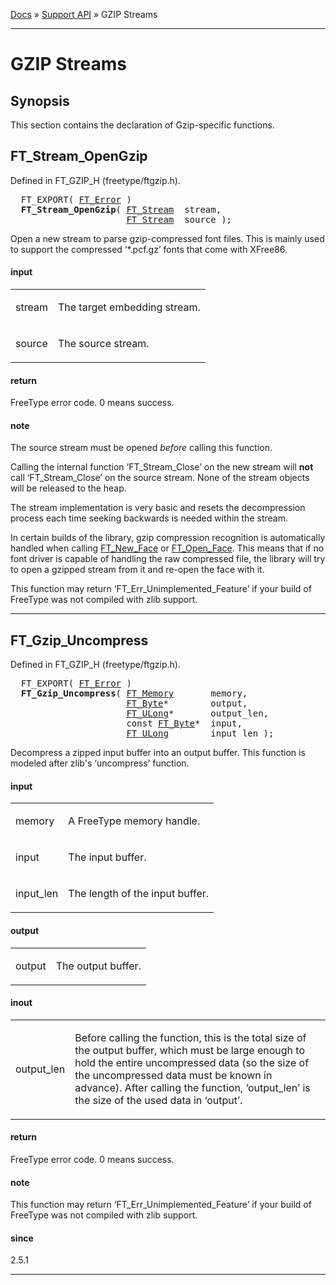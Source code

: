 [Docs](ft2-index.md) &raquo; [Support API](ft2-toc.md#support-api) &raquo; GZIP Streams

-------------------------------

# GZIP Streams

## Synopsis

This section contains the declaration of Gzip-specific functions.

## FT_Stream_OpenGzip

Defined in FT_GZIP_H (freetype/ftgzip.h).

<div class = "codehilite">
<pre>
  FT_EXPORT( <a href="../ft2-basic_types/#ft_error">FT_Error</a> )
  <b>FT_Stream_OpenGzip</b>( <a href="../ft2-system_interface/#ft_stream">FT_Stream</a>  stream,
                      <a href="../ft2-system_interface/#ft_stream">FT_Stream</a>  source );
</pre>
</div>


Open a new stream to parse gzip-compressed font files. This is mainly used to support the compressed &lsquo;*.pcf.gz&rsquo; fonts that come with XFree86.

<h4>input</h4>
<table class="fields">
<tr><td class="val" id="stream">stream</td><td class="desc">
<p>The target embedding stream.</p>
</td></tr>
<tr><td class="val" id="source">source</td><td class="desc">
<p>The source stream.</p>
</td></tr>
</table>

<h4>return</h4>

FreeType error code. 0&nbsp;means success.

<h4>note</h4>

The source stream must be opened _before_ calling this function.

Calling the internal function &lsquo;FT_Stream_Close&rsquo; on the new stream will **not** call &lsquo;FT_Stream_Close&rsquo; on the source stream. None of the stream objects will be released to the heap.

The stream implementation is very basic and resets the decompression process each time seeking backwards is needed within the stream.

In certain builds of the library, gzip compression recognition is automatically handled when calling <a href="../ft2-base_interface/#ft_new_face">FT_New_Face</a> or <a href="../ft2-base_interface/#ft_open_face">FT_Open_Face</a>. This means that if no font driver is capable of handling the raw compressed file, the library will try to open a gzipped stream from it and re-open the face with it.

This function may return &lsquo;FT_Err_Unimplemented_Feature&rsquo; if your build of FreeType was not compiled with zlib support.

<hr>

## FT_Gzip_Uncompress

Defined in FT_GZIP_H (freetype/ftgzip.h).

<div class = "codehilite">
<pre>
  FT_EXPORT( <a href="../ft2-basic_types/#ft_error">FT_Error</a> )
  <b>FT_Gzip_Uncompress</b>( <a href="../ft2-system_interface/#ft_memory">FT_Memory</a>       memory,
                      <a href="../ft2-basic_types/#ft_byte">FT_Byte</a>*        output,
                      <a href="../ft2-basic_types/#ft_ulong">FT_ULong</a>*       output_len,
                      <span class="keyword">const</span> <a href="../ft2-basic_types/#ft_byte">FT_Byte</a>*  input,
                      <a href="../ft2-basic_types/#ft_ulong">FT_ULong</a>        input_len );
</pre>
</div>


Decompress a zipped input buffer into an output buffer. This function is modeled after zlib's &lsquo;uncompress&rsquo; function.

<h4>input</h4>
<table class="fields">
<tr><td class="val" id="memory">memory</td><td class="desc">
<p>A FreeType memory handle.</p>
</td></tr>
<tr><td class="val" id="input">input</td><td class="desc">
<p>The input buffer.</p>
</td></tr>
<tr><td class="val" id="input_len">input_len</td><td class="desc">
<p>The length of the input buffer.</p>
</td></tr>
</table>

<h4>output</h4>
<table class="fields">
<tr><td class="val" id="output">output</td><td class="desc">
<p>The output buffer.</p>
</td></tr>
</table>

<h4>inout</h4>
<table class="fields">
<tr><td class="val" id="output_len">output_len</td><td class="desc">
<p>Before calling the function, this is the total size of the output buffer, which must be large enough to hold the entire uncompressed data (so the size of the uncompressed data must be known in advance). After calling the function, &lsquo;output_len&rsquo; is the size of the used data in &lsquo;output&rsquo;.</p>
</td></tr>
</table>

<h4>return</h4>

FreeType error code. 0&nbsp;means success.

<h4>note</h4>

This function may return &lsquo;FT_Err_Unimplemented_Feature&rsquo; if your build of FreeType was not compiled with zlib support.

<h4>since</h4>

2.5.1

<hr>


